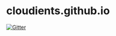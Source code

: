 # cloudients.github.io

[![Gitter](https://badges.gitter.im/Join%20Chat.svg)](https://gitter.im/Cloudients/cloudients.github.io?utm_source=badge&utm_medium=badge&utm_campaign=pr-badge&utm_content=badge)